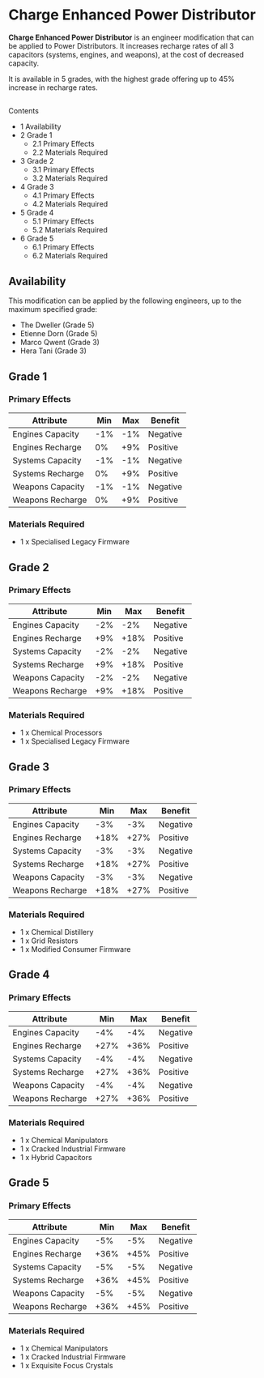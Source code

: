 # Charge Enhanced Power Distributor
**Charge Enhanced Power Distributor** is an engineer modification that can be applied to Power Distributors. It increases recharge rates of all 3 capacitors (systems, engines, and weapons), at the cost of decreased capacity.

It is available in 5 grades, with the highest grade offering up to 45% increase in recharge rates.

## 

Contents

- 1 Availability
- 2 Grade 1
    - 2.1 Primary Effects
    - 2.2 Materials Required
- 3 Grade 2
    - 3.1 Primary Effects
    - 3.2 Materials Required
- 4 Grade 3
    - 4.1 Primary Effects
    - 4.2 Materials Required
- 5 Grade 4
    - 5.1 Primary Effects
    - 5.2 Materials Required
- 6 Grade 5
    - 6.1 Primary Effects
    - 6.2 Materials Required

## Availability

This modification can be applied by the following engineers, up to the maximum specified grade:

- The Dweller (Grade 5)
- Etienne Dorn (Grade 5)
- Marco Qwent (Grade 3)
- Hera Tani (Grade 3)

## Grade 1

### Primary Effects

| Attribute | Min | Max | Benefit |
| --- | --- | --- | --- |
| Engines Capacity | -1% | -1% | Negative |
| Engines Recharge | 0% | +9% | Positive |
| Systems Capacity | -1% | -1% | Negative |
| Systems Recharge | 0% | +9% | Positive |
| Weapons Capacity | -1% | -1% | Negative |
| Weapons Recharge | 0% | +9% | Positive |

### Materials Required

- 1 x Specialised Legacy Firmware

## Grade 2

### Primary Effects

| Attribute | Min | Max | Benefit |
| --- | --- | --- | --- |
| Engines Capacity | -2% | -2% | Negative |
| Engines Recharge | +9% | +18% | Positive |
| Systems Capacity | -2% | -2% | Negative |
| Systems Recharge | +9% | +18% | Positive |
| Weapons Capacity | -2% | -2% | Negative |
| Weapons Recharge | +9% | +18% | Positive |

### Materials Required

- 1 x Chemical Processors
- 1 x Specialised Legacy Firmware

## Grade 3

### Primary Effects

| Attribute | Min | Max | Benefit |
| --- | --- | --- | --- |
| Engines Capacity | -3% | -3% | Negative |
| Engines Recharge | +18% | +27% | Positive |
| Systems Capacity | -3% | -3% | Negative |
| Systems Recharge | +18% | +27% | Positive |
| Weapons Capacity | -3% | -3% | Negative |
| Weapons Recharge | +18% | +27% | Positive |

### Materials Required

- 1 x Chemical Distillery
- 1 x Grid Resistors
- 1 x Modified Consumer Firmware

## Grade 4

### Primary Effects

| Attribute | Min | Max | Benefit |
| --- | --- | --- | --- |
| Engines Capacity | -4% | -4% | Negative |
| Engines Recharge | +27% | +36% | Positive |
| Systems Capacity | -4% | -4% | Negative |
| Systems Recharge | +27% | +36% | Positive |
| Weapons Capacity | -4% | -4% | Negative |
| Weapons Recharge | +27% | +36% | Positive |

### Materials Required

- 1 x Chemical Manipulators
- 1 x Cracked Industrial Firmware
- 1 x Hybrid Capacitors

## Grade 5

### Primary Effects

| Attribute | Min | Max | Benefit |
| --- | --- | --- | --- |
| Engines Capacity | -5% | -5% | Negative |
| Engines Recharge | +36% | +45% | Positive |
| Systems Capacity | -5% | -5% | Negative |
| Systems Recharge | +36% | +45% | Positive |
| Weapons Capacity | -5% | -5% | Negative |
| Weapons Recharge | +36% | +45% | Positive |

### Materials Required

- 1 x Chemical Manipulators
- 1 x Cracked Industrial Firmware
- 1 x Exquisite Focus Crystals
